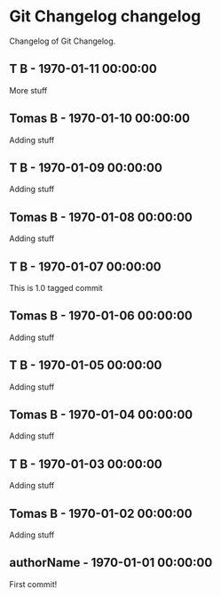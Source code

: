 # Git Changelog changelog

Changelog of Git Changelog.

## T B - 1970-01-11 00:00:00
More stuff

## Tomas B - 1970-01-10 00:00:00
Adding stuff

## T B - 1970-01-09 00:00:00
Adding stuff

## Tomas B - 1970-01-08 00:00:00
Adding stuff

## T B - 1970-01-07 00:00:00
This is 1.0 tagged commit

## Tomas B - 1970-01-06 00:00:00
Adding stuff

## T B - 1970-01-05 00:00:00
Adding stuff

## Tomas B - 1970-01-04 00:00:00
Adding stuff

## T B - 1970-01-03 00:00:00
Adding stuff

## Tomas B - 1970-01-02 00:00:00
Adding stuff

## authorName - 1970-01-01 00:00:00
First commit!
